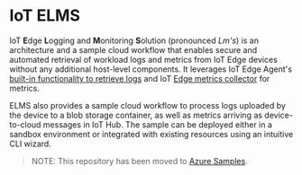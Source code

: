 # IoT ELMS

IoT **E**dge **L**ogging and **M**onitoring **S**olution (pronounced *Lm's*) is an architecture and a sample cloud workflow that enables secure and automated retrieval of workload logs and metrics from IoT Edge devices without any additional host-level components. It leverages IoT Edge Agent's [built-in functionality to retrieve logs](https://docs.microsoft.com/azure/iot-edge/how-to-retrieve-iot-edge-logs?view=iotedge-2020-11) and IoT [Edge metrics collector](https://aka.ms/edgemon-logs) for metrics.

ELMS also provides a sample cloud workflow to process logs uploaded by the device to a blob storage container, as well as metrics arriving as device-to-cloud messages in IoT Hub. The sample can be deployed either in a sandbox environment or integrated with existing resources using an intuitive CLI wizard.

> NOTE: This repository has been moved to [Azure Samples](https://github.com/Azure-Samples/iotedge-logging-and-monitoring-solution).
